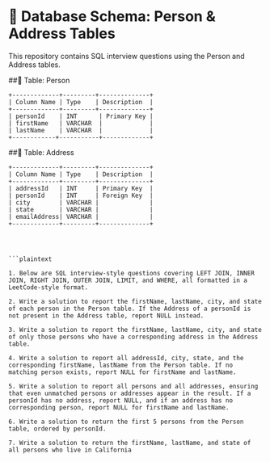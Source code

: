 
# 🚀 Database Schema: Person & Address Tables

This repository contains SQL interview questions using the Person and Address tables.



##📌 Table: Person  
```plaintext
+-------------+---------+--------------+
| Column Name | Type    | Description  |
+-------------+---------+--------------+
| personId    | INT      | Primary Key |  
| firstName   | VARCHAR  |             |
| lastName    | VARCHAR  |             |
+------------+-----------+-------------+
```


##📌 Table: Address  
```plaintext
+-------------+---------+--------------+
| Column Name | Type    | Description  |
+-------------+---------+--------------+
| addressId   | INT     | Primary Key  |
| personId    | INT     | Foreign Key  |
| city        | VARCHAR |              |
| state       | VARCHAR |              |
| emailAddress| VARCHAR |              |
+-------------+---------+--------------+




```plaintext

1. Below are SQL interview-style questions covering LEFT JOIN, INNER JOIN, RIGHT JOIN, OUTER JOIN, LIMIT, and WHERE, all formatted in a LeetCode-style format.

2. Write a solution to report the firstName, lastName, city, and state of each person in the Person table. If the Address of a personId is not present in the Address table, report NULL instead.

3. Write a solution to report the firstName, lastName, city, and state of only those persons who have a corresponding address in the Address table.

4. Write a solution to report all addressId, city, state, and the corresponding firstName, lastName from the Person table. If no matching person exists, report NULL for firstName and lastName.

5. Write a solution to report all persons and all addresses, ensuring that even unmatched persons or addresses appear in the result. If a personId has no address, report NULL, and if an address has no corresponding person, report NULL for firstName and lastName.

6. Write a solution to return the first 5 persons from the Person table, ordered by personId.

7. Write a solution to return the firstName, lastName, and state of all persons who live in California






